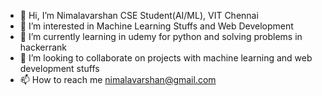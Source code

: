 - 👋 Hi, I’m Nimalavarshan
    CSE Student(AI/ML), VIT Chennai
- 👀 I’m interested in Machine Learning Stuffs and Web Development
- 🌱 I’m currently learning in udemy for python and solving problems in hackerrank
- 💞️ I’m looking to collaborate on projects with machine learning and web development stuffs
- 📫 How to reach me nimalavarshan@gmail.com

<!---
nimal1402/nimal1402 is a ✨ special ✨ repository because its `README.md` (this file) appears on your GitHub profile.
You can click the Preview link to take a look at your changes.
--->
